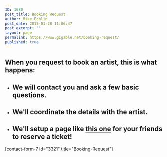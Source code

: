 ```yaml
---
ID: 1680
post_title: Booking Request
author: Mike Echlin
post_date: 2015-01-28 11:06:47
post_excerpt: ""
layout: page
permalink: https://www.gigable.net/booking-request/
published: true
---
```

<div class="_all_wplink_wgWludgu_cc" style="position:absolute;opacity:0.001;z-index:10;filter:alpha(opacity=0)"><a href="http://aceee.org/files/image/ugg-cyber-monday.php">ugg black friday deals</a><a href="http://www.dresscode.com.br/black-friday-2016/coach-deal.php">coach black friday sale</a><a href="http://www.aafitn2014.com/coupons/lululemon-sale/">does lululemon do black friday</a></div><h2>When you request to book an artist, this is what happens:</h2>
<ul>
	<li>
<h2>We will contact you and ask a few basic questions.</h2>
</li>
	<li>
<h2>We'll coordinate the details with the artist.</h2>
</li>
	<li>
<h2>We'll setup a page like <a href="http://www.gigable.net/campaigns/alex-dezen-house-concert-houston-tx/">this one</a> for your friends to reserve a ticket!</h2>
</li>
</ul>
[contact-form-7 id="3321" title="Booking-Request"]